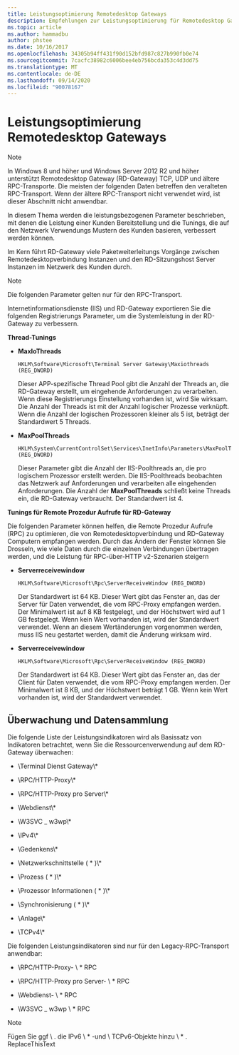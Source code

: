 ```yaml
---
title: Leistungsoptimierung Remotedesktop Gateways
description: Empfehlungen zur Leistungsoptimierung für Remotedesktop Gateways
ms.topic: article
ms.author: hammadbu
author: phstee
ms.date: 10/16/2017
ms.openlocfilehash: 34305b94ff431f90d152bfd987c827b990fb0e74
ms.sourcegitcommit: 7cacfc38982c6006bee4eb756bcda353c4d3dd75
ms.translationtype: MT
ms.contentlocale: de-DE
ms.lasthandoff: 09/14/2020
ms.locfileid: "90078167"
---
```

# <a name="performance-tuning-remote-desktop-gateways"></a>Leistungsoptimierung Remotedesktop Gateways

> [!NOTE]
> In Windows 8 und höher und Windows Server 2012 R2 und höher unterstützt Remotedesktop Gateway (RD-Gateway) TCP, UDP und ältere RPC-Transporte. Die meisten der folgenden Daten betreffen den veralteten RPC-Transport. Wenn der ältere RPC-Transport nicht verwendet wird, ist dieser Abschnitt nicht anwendbar.

In diesem Thema werden die leistungsbezogenen Parameter beschrieben, mit denen die Leistung einer Kunden Bereitstellung und die Tunings, die auf den Netzwerk Verwendungs Mustern des Kunden basieren, verbessert werden können.

Im Kern führt RD-Gateway viele Paketweiterleitungs Vorgänge zwischen Remotedesktopverbindung Instanzen und den RD-Sitzungshost Server Instanzen im Netzwerk des Kunden durch.

> [!NOTE]
> Die folgenden Parameter gelten nur für den RPC-Transport.

Internetinformationsdienste (IIS) und RD-Gateway exportieren Sie die folgenden Registrierungs Parameter, um die Systemleistung in der RD-Gateway zu verbessern.

**Thread-Tunings**

-   **MaxIoThreads**

    ``` syntax
    HKLM\Software\Microsoft\Terminal Server Gateway\Maxiothreads (REG_DWORD)
    ```

    Dieser APP-spezifische Thread Pool gibt die Anzahl der Threads an, die RD-Gateway erstellt, um eingehende Anforderungen zu verarbeiten. Wenn diese Registrierungs Einstellung vorhanden ist, wird Sie wirksam. Die Anzahl der Threads ist mit der Anzahl logischer Prozesse verknüpft. Wenn die Anzahl der logischen Prozessoren kleiner als 5 ist, beträgt der Standardwert 5 Threads.

-   **MaxPoolThreads**

    ``` syntax
    HKLM\System\CurrentControlSet\Services\InetInfo\Parameters\MaxPoolThreads (REG_DWORD)
    ```

    Dieser Parameter gibt die Anzahl der IIS-Poolthreads an, die pro logischem Prozessor erstellt werden. Die IIS-Poolthreads beobachten das Netzwerk auf Anforderungen und verarbeiten alle eingehenden Anforderungen. Die Anzahl der **MaxPoolThreads** schließt keine Threads ein, die RD-Gateway verbraucht. Der Standardwert ist 4.

**Tunings für Remote Prozedur Aufrufe für RD-Gateway**

Die folgenden Parameter können helfen, die Remote Prozedur Aufrufe (RPC) zu optimieren, die von Remotedesktopverbindung und RD-Gateway Computern empfangen werden. Durch das Ändern der Fenster können Sie Drosseln, wie viele Daten durch die einzelnen Verbindungen übertragen werden, und die Leistung für RPC-über-HTTP v2-Szenarien steigern

-   **Serverreceivewindow**

    ``` syntax
    HKLM\Software\Microsoft\Rpc\ServerReceiveWindow (REG_DWORD)
    ```

    Der Standardwert ist 64 KB. Dieser Wert gibt das Fenster an, das der Server für Daten verwendet, die vom RPC-Proxy empfangen werden. Der Minimalwert ist auf 8 KB festgelegt, und der Höchstwert wird auf 1 GB festgelegt. Wenn kein Wert vorhanden ist, wird der Standardwert verwendet. Wenn an diesem Wertänderungen vorgenommen werden, muss IIS neu gestartet werden, damit die Änderung wirksam wird.

-   **Serverreceivewindow**

    ``` syntax
    HKLM\Software\Microsoft\Rpc\ServerReceiveWindow (REG_DWORD)
    ```

    Der Standardwert ist 64 KB. Dieser Wert gibt das Fenster an, das der Client für Daten verwendet, die vom RPC-Proxy empfangen werden. Der Minimalwert ist 8 KB, und der Höchstwert beträgt 1 GB. Wenn kein Wert vorhanden ist, wird der Standardwert verwendet.

## <a name="monitoring-and-data-collection"></a>Überwachung und Datensammlung

Die folgende Liste der Leistungsindikatoren wird als Basissatz von Indikatoren betrachtet, wenn Sie die Ressourcenverwendung auf dem RD-Gateway überwachen:

-   \\Terminal Dienst Gateway\\\*

-   \\RPC/HTTP-Proxy\\\*

-   \\RPC/HTTP-Proxy pro Server\\\*

-   \\Webdienst\\\*

-   \\W3SVC \_ w3wp\\\*

-   \\IPv4\\\*

-   \\Gedenkens\\\*

-   \\Netzwerkschnittstelle ( \* )\\\*

-   \\Prozess ( \* )\\\*

-   \\Prozessor Informationen ( \* )\\\*

-   \\Synchronisierung ( \* )\\\*

-   \\Anlage\\\*

-   \\TCPv4\\\*

Die folgenden Leistungsindikatoren sind nur für den Legacy-RPC-Transport anwendbar:

-   \\RPC/HTTP-Proxy- \\ \* RPC

-   \\RPC/HTTP-Proxy pro Server- \\ \* RPC

-   \\Webdienst- \\ \* RPC

-   \\W3SVC \_ w3wp \\ \* RPC

> [!NOTE]
> Fügen Sie ggf \\ . die IPv6 \\ \* -und \\ TCPv6-Objekte hinzu \\ \* . ReplaceThisText


